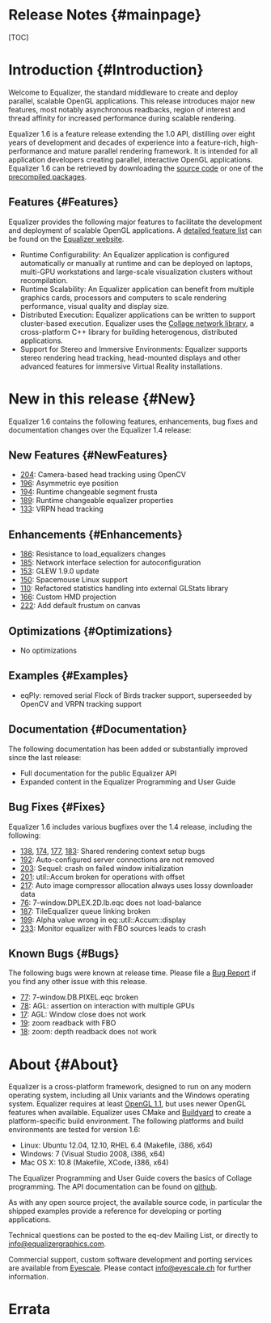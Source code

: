 Release Notes {#mainpage}
============

[TOC]

# Introduction {#Introduction}

Welcome to Equalizer, the standard middleware to create and deploy
parallel, scalable OpenGL applications. This release introduces major
new features, most notably asynchronous readbacks, region of interest
and thread affinity for increased performance during scalable
rendering.

Equalizer 1.6 is a feature release extending the 1.0 API, distilling
over eight years of development and decades of experience into a
feature-rich, high-performance and mature parallel rendering
framework. It is intended for all application developers creating
parallel, interactive OpenGL applications. Equalizer 1.6 can be
retrieved by downloading the [source code](http://www.equalizergraphics.com/downloads/Equalizer-1.6.0.tar.gz") or one of the [precompiled packages](http://www.equalizergraphics.com/downloads/major.html).

## Features {#Features}

Equalizer provides the following major features to facilitate the development and deployment of scalable OpenGL applications. A [detailed feature list](http://www.equalizergraphics.com/features.html) can be found on the [Equalizer website](http://www.equalizergraphics.com).

* Runtime Configurability: An Equalizer application is configured
  automatically or manually at runtime and can be deployed on laptops,
  multi-GPU workstations and large-scale visualization clusters without
  recompilation.
* Runtime Scalability: An Equalizer application can benefit from
  multiple graphics cards, processors and computers to scale rendering
  performance, visual quality and display size.
* Distributed Execution: Equalizer applications can be written to
  support cluster-based execution. Equalizer uses the
  [Collage network library](http://www.libcollage.net), a cross-platform
  C++ library for building heterogenous, distributed applications.
* Support for Stereo and Immersive Environments: Equalizer supports
  stereo rendering head tracking, head-mounted displays and other
  advanced features for immersive Virtual Reality installations.

# New in this release {#New}

Equalizer 1.6 contains the following features, enhancements, bug fixes
and documentation changes over the Equalizer 1.4 release:

## New Features {#NewFeatures}

* [204](https://github.com/Eyescale/Equalizer/issues/204): Camera-based
  head tracking using OpenCV
* [196](https://github.com/Eyescale/Equalizer/issues/196): Asymmetric
  eye position
* [194](https://github.com/Eyescale/Equalizer/issues/194): Runtime
  changeable segment frusta
* [189](https://github.com/Eyescale/Equalizer/issues/189): Runtime
  changeable equalizer properties
* [133](https://github.com/Eyescale/Equalizer/issues/133): VRPN head tracking

## Enhancements {#Enhancements}

* [186](https://github.com/Eyescale/Equalizer/issues/186): Resistance to
  load_equalizers changes
* [185](https://github.com/Eyescale/Equalizer/issues/185): Network
  interface selection for autoconfiguration
* [153](https://github.com/Eyescale/Equalizer/issues/153): GLEW 1.9.0 update
* [150](https://github.com/Eyescale/Equalizer/issues/150): Spacemouse
  Linux support
* [110](https://github.com/Eyescale/Equalizer/issues/110): Refactored
  statistics handling into external GLStats library
* [166](https://github.com/Eyescale/Equalizer/issues/166): Custom HMD projection
* [222](https://github.com/Eyescale/Equalizer/issues/222): Add default
  frustum on canvas

## Optimizations {#Optimizations}

* No optimizations

## Examples {#Examples}

* eqPly: removed serial Flock of Birds tracker support, superseeded by
  OpenCV and VRPN tracking support

## Documentation {#Documentation}

The following documentation has been added or substantially improved
since the last release:

* Full documentation for the public Equalizer API
* Expanded content in the Equalizer Programming and User Guide

## Bug Fixes {#Fixes}

Equalizer 1.6 includes various bugfixes over the 1.4 release, including
the following:

* [138](https://github.com/Eyescale/Equalizer/issues/138),
  [174](https://github.com/Eyescale/Equalizer/issues/174),
  [177](https://github.com/Eyescale/Equalizer/issues/177),
  [183](https://github.com/Eyescale/Equalizer/issues/183): Shared
  rendering context setup bugs
* [192](https://github.com/Eyescale/Equalizer/issues/192):
  Auto-configured server connections are not removed
* [203](https://github.com/Eyescale/Equalizer/issues/203): Sequel: crash
  on failed window initialization
* [201](https://github.com/Eyescale/Equalizer/issues/201): util::Accum
  broken for operations with offset
* [217](https://github.com/Eyescale/Equalizer/issues/217): Auto image
  compressor allocation always uses lossy downloader data
* [76](https://github.com/Eyescale/Equalizer/issues/76):
  7-window.DPLEX.2D.lb.eqc does not load-balance
* [187](https://github.com/Eyescale/Equalizer/issues/187): TileEqualizer
  queue linking broken
* [199](https://github.com/Eyescale/Equalizer/issues/199): Alpha value
  wrong in eq::util::Accum::display
* [233](https://github.com/Eyescale/Equalizer/issues/233): Monitor
  equalizer with FBO sources leads to crash

## Known Bugs {#Bugs}

The following bugs were known at release time. Please file a
[Bug Report](https://github.com/Eyescale/Equalizer/issues) if you find
any other issue with this release.

* [77](https://github.com/Eyescale/Equalizer/issues/77):
  7-window.DB.PIXEL.eqc broken
* [78](https://github.com/Eyescale/Equalizer/issues/78): AGL: assertion
  on interaction with multiple GPUs
* [17](https://github.com/Eyescale/Equalizer/issues/17): AGL: Window
  close does not work
* [19](https://github.com/Eyescale/Equalizer/issues/19): zoom readback with FBO
* [18](https://github.com/Eyescale/Equalizer/issues/18): zoom: depth
  readback does not work

# About {#About}

Equalizer is a cross-platform framework, designed to run on any modern
operating system, including all Unix variants and the Windows operating
system. Equalizer requires at least [OpenGL 1.1](http://www.opengl.org),
but uses newer OpenGL features when available. Equalizer uses CMake and
[Buildyard](https://github.com/Eyescale/Buildyard) to create a
platform-specific build environment. The following platforms and build
environments are tested for version 1.6:

* Linux: Ubuntu 12.04, 12.10, RHEL 6.4 (Makefile, i386, x64)
* Windows: 7 (Visual Studio 2008, i386, x64)
* Mac OS X: 10.8 (Makefile, XCode, i386, x64)

The Equalizer Programming and User Guide covers the basics of Collage
programming. The API documentation can be found on
[github](http://eyescale.github.com/).

As with any open source project, the available source code, in
particular the shipped examples provide a reference for developing or
porting applications.

Technical questions can be posted to the eq-dev Mailing List, or
directly to info@equalizergraphics.com.

Commercial support, custom software development and porting services are
available from [Eyescale](http://www.eyescale.ch). Please contact
[info@eyescale.ch](mailto:info@eyescale.ch?subject=Collage%20support)
for further information.

# Errata
